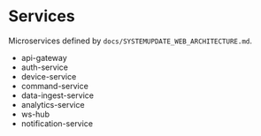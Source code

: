 # Services

Microservices defined by `docs/SYSTEMUPDATE_WEB_ARCHITECTURE.md`.

- api-gateway
- auth-service
- device-service
- command-service
- data-ingest-service
- analytics-service
- ws-hub
- notification-service
